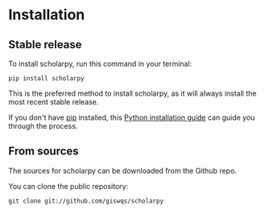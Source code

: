 # Installation

## Stable release

To install scholarpy, run this command in your terminal:

```
pip install scholarpy
```

This is the preferred method to install scholarpy, as it will always install the most recent stable release.

If you don't have [pip](https://pip.pypa.io) installed, this [Python installation guide](http://docs.python-guide.org/en/latest/starting/installation/) can guide you through the process.

## From sources

The sources for scholarpy can be downloaded from the Github repo.

You can clone the public repository:

```
git clone git://github.com/giswqs/scholarpy
```

